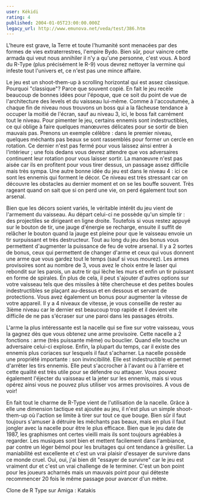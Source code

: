 ```yaml
---
user: Kékidi
rating: 4
published: 2004-01-05T23:00:00.000Z
legacy_url: http://www.emunova.net/veda/test/386.htm
---
```

L'heure est grave, la Terre et toute l'humanité sont menacées par des formes de vies extraterrestres, l'empire Bydo. Bien sûr, pour vaincre cette armada qui veut nous annihiler il n'y a qu'une personne, c'est vous. A bord du R-Type (plus précisément le R-9) vous devrez nettoyer la vermine qui infeste tout l'univers et, ce n'est pas une mince affaire.  

  

  

  

Le jeu est un shoot-them-up à scrolling horizontal qui est assez classique. Pourquoi "classique"? Parce que souvent copié. En fait le jeu recèle beaucoup de bonnes idées pour l'époque, que ce soit du point de vue de l'architecture des levels et du vaisseau lui-même. Comme à l'accoutumée, à chaque fin de niveau nous trouvons un boss qui a la fâcheuse tendance à occuper la moitié de l'écran, sauf au niveau 3, ici, le boss fait carrément tout le niveau. Pour pimenter le jeu, certains ennemis sont indestructibles, ce qui oblige à faire quelques manœuvres délicates pour se sortir de bien mauvais pas. Prenons un exemple célèbre : dans le premier niveau, quelques méchants pas beaux se sont rassemblés pour former un cercle en rotation. Ce dernier n'est pas fermé pour vous laissez ainsi entrer à l'intérieur ; une fois dedans vous devrez attendre que vos adversaires continuent leur rotation pour vous laisser sortir. La manœuvre n'est pas aisée car ils en profitent pour vous tirer dessus, un passage assez difficile mais très sympa. Une autre bonne idée du jeu est dans le niveau 4 : ici ce sont les ennemis qui forment le décor. Ce niveau est très stressant car on découvre les obstacles au dernier moment et on se les bouffe souvent. Très rageant quand on sait que si on perd une vie, on perd également tout son arsenal.  

  

  

  

Bien que les décors soient variés, le véritable intérêt du jeu vient de l'armement du vaisseau. Au départ celui-ci ne possède qu'un simple tir : des projectiles se dirigeant en ligne droite. Toutefois si vous restez appuyé sur le bouton de tir, une jauge d'énergie se recharge, ensuite il suffit de relâcher le bouton quand la jauge est pleine pour que le vaisseau envoie un tir surpuissant et très destructeur. Tout au long du jeu des bonus vous permettent d'augmenter la puissance de feu de votre arsenal. Il y a 2 sortes de bonus, ceux qui permettent de changer d'arme et ceux qui vous donnent une arme que vous gardez tout le temps (sauf si vous mourez). Les armes provisoires sont au nombre de 3, vous avez le choix entre le laser qui rebondit sur les parois, un autre tir qui lèche les murs et enfin un tir puissant en forme de spirales. En plus de cela, il peut s'ajouter d'autres options sur votre vaisseau tels que des missiles à tête chercheuse et des petites boules indestructibles se plaçant au-dessus et en dessous et servant de protections. Vous avez également un bonus pour augmenter la vitesse de votre appareil. Il y a 4 niveaux de vitesse, je vous conseille de rester au 3ième niveau car le dernier est beaucoup trop rapide et il devient vite difficile de ne pas s'écraser sur une paroi dans les passages étroits.  

  

  

  

L'arme la plus intéressante est la nacelle qui se fixe sur votre vaisseau, vous la gagnez dès que vous obtenez une arme provisoire. Cette nacelle a 2 fonctions : arme (très puissante même) ou bouclier. Quand elle touche un adversaire celui-ci explose. Enfin, la plupart du temps, car il existe des ennemis plus coriaces sur lesquels il faut s'acharner. La nacelle possède une propriété importante : son invincibilité. Elle est indestructible et permet d'arrêter les tirs ennemis. Elle peut s'accrocher à l'avant ou à l'arrière et cette qualité est très utile pour se défendre ou attaquer. Vous pouvez également l'éjecter du vaisseau et la jeter sur les ennemis, mais si vous opérez ainsi vous ne pouvez plus utiliser vos armes provisoires. A vous de voir!  

  

  

  

En fait tout le charme de R-Type vient de l'utilisation de la nacelle. Grâce à elle une dimension tactique est ajoutée au jeu, il n'est plus un simple shoot-them-up où l'action se limite à tirer sur tout ce que bouge. Bien sûr il faut toujours s'amuser à détruire les méchants pas beaux, mais en plus il faut jongler avec la nacelle pour être le plus efficace. Bien que le jeu date de 1987, les graphismes ont certes vieilli mais ils sont toujours agréables à regarder. Les musiques sont bien et mettent facilement dans l'ambiance, par contre un léger bémol pour les bruitages qui ont tendance à grésiller. La maniabilité est excellente et c'est un vrai plaisir d'essayer de survivre dans ce monde cruel. Oui, oui, j'ai bien dit "essayer de survivre" car le jeu est vraiment dur et c'est un vrai challenge de le terminer. C'est un bon point pour les joueurs acharnés mais un mauvais point pour qui déteste recommencer 20 fois le même passage pour avancer d'un mètre.  

  

  

Clone de R Type sur Amiga : Katakis